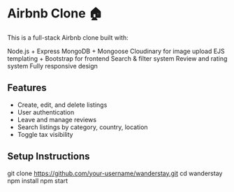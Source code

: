 # Airbnb Clone 🏠

This is a full-stack Airbnb clone built with:

Node.js + Express
MongoDB + Mongoose
Cloudinary for image upload
EJS templating + Bootstrap for frontend
Search & filter system
Review and rating system
Fully responsive design

## Features

- Create, edit, and delete listings
- User authentication
- Leave and manage reviews
- Search listings by category, country, location
- Toggle tax visibility


## Setup Instructions

git clone https://github.com/your-username/wanderstay.git
cd wanderstay
npm install
npm start